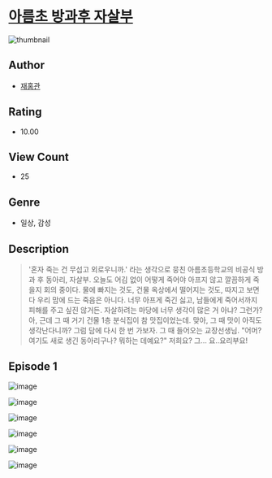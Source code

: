 # [아름초 방과후 자살부](https://comic.naver.com/challenge/list?titleId=810902)
![thumbnail](https://image-comic.pstatic.net/user_contents_data/challenge_comic/2023/05/24/upload_4122544499848405810_480x623.jpeg)

## Author
- [재홍관](https://comic.naver.com/artistTitle?id=367117)

## Rating
- 10.00

## View Count
- 25

## Genre
- 일상, 감성

## Description
> '혼자 죽는 건 무섭고 외로우니까.' 라는 생각으로 뭉친 아름초등학교의 비공식 방과 후 동아리, 자살부. 오늘도 어김 없이 어떻게 죽어야 아프지 않고 깔끔하게 죽을지 회의 중이다. 물에 빠지는 것도, 건물 옥상에서 떨어지는 것도, 따지고 보면 다 우리 맘에 드는 죽음은 아니다. 너무 아프게 죽긴 싫고, 남들에게 죽어서까지 피해를 주고 싶진 않거든. 자살하려는 마당에 너무 생각이 많은 거 아냐? 그런가? 아, 근데 그 때 거기 건물 1층 분식집이 참 맛집이었는데. 맞아, 그 때 맛이 아직도 생각난다니까? 그럼 담에 다시 한 번 가보자. 그 때 들어오는 교장선생님. "어머? 여기도 새로 생긴 동아리구나? 뭐하는 데예요?" 저희요? 그... 요..요리부요!


## Episode 1
![image](https://image-comic.pstatic.net/user_contents_data/challenge_comic/2023/05/25/367117/upload_4122030817431007843.jpeg)

![image](https://image-comic.pstatic.net/user_contents_data/challenge_comic/2023/05/25/367117/upload_3834310828718515555.jpeg)

![image](https://image-comic.pstatic.net/user_contents_data/challenge_comic/2023/05/25/367117/upload_3977866150577322081.jpeg)

![image](https://image-comic.pstatic.net/user_contents_data/challenge_comic/2023/05/25/367117/upload_3835207832571164465.jpeg)

![image](https://image-comic.pstatic.net/user_contents_data/challenge_comic/2023/05/25/367117/upload_7090184657301628467.jpeg)

![image](https://image-comic.pstatic.net/user_contents_data/challenge_comic/2023/05/25/367117/upload_3918805887853618486.jpeg)
